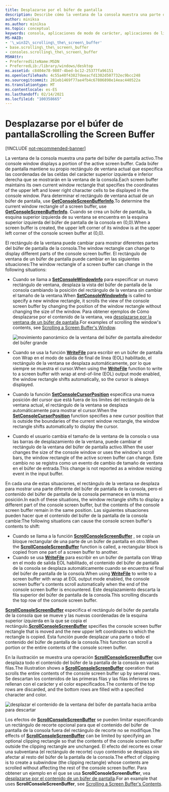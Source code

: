 ```yaml
---
title: Desplazarse por el búfer de pantalla
description: Describe cómo la ventana de la consola muestra una parte del búfer de pantalla activo.
author: miniksa
ms.author: miniksa
ms.topic: conceptual
keywords: consola, aplicaciones de modo de carácter, aplicaciones de línea de comandos, aplicaciones de terminal, API de consola
MS-HAID:
- '\_win32\_scrolling\_the\_screen\_buffer'
- base.scrolling\_the\_screen\_buffer
- consoles.scrolling\_the\_screen\_buffer
MSHAttr:
- PreferredSiteName:MSDN
- PreferredLib:/library/windows/desktop
ms.assetid: c8404e78-9807-4bed-bc12-25377fa96151
ms.openlocfilehash: 4c55a40f43827deeacfd1302d507732ec9bcc248
ms.sourcegitcommit: 281eb1469f77ae4fb4c67806898e14eac440522a
ms.translationtype: MT
ms.contentlocale: es-ES
ms.lasthandoff: 02/14/2021
ms.locfileid: "100358665"
---
```

# <a name="scrolling-the-screen-buffer"></a><span data-ttu-id="2d04e-104">Desplazarse por el búfer de pantalla</span><span class="sxs-lookup"><span data-stu-id="2d04e-104">Scrolling the Screen Buffer</span></span>

[!INCLUDE [not-recommended-banner](./includes/not-recommended-banner.md)]

<span data-ttu-id="2d04e-105">La ventana de la consola muestra una parte del búfer de pantalla activo.</span><span class="sxs-lookup"><span data-stu-id="2d04e-105">The console window displays a portion of the active screen buffer.</span></span> <span data-ttu-id="2d04e-106">Cada búfer de pantalla mantiene su propio rectángulo de ventana actual que especifica las coordenadas de las celdas del carácter superior izquierda e inferior derecha que se mostrarán en la ventana de la consola.</span><span class="sxs-lookup"><span data-stu-id="2d04e-106">Each screen buffer maintains its own current window rectangle that specifies the coordinates of the upper left and lower right character cells to be displayed in the console window.</span></span> <span data-ttu-id="2d04e-107">Para determinar el rectángulo de ventana actual de un búfer de pantalla, use [**GetConsoleScreenBufferInfo**](getconsolescreenbufferinfo.md).</span><span class="sxs-lookup"><span data-stu-id="2d04e-107">To determine the current window rectangle of a screen buffer, use [**GetConsoleScreenBufferInfo**](getconsolescreenbufferinfo.md).</span></span> <span data-ttu-id="2d04e-108">Cuando se crea un búfer de pantalla, la esquina superior izquierda de su ventana se encuentra en la esquina superior izquierda del búfer de pantalla de la consola en (0,0).</span><span class="sxs-lookup"><span data-stu-id="2d04e-108">When a screen buffer is created, the upper left corner of its window is at the upper left corner of the console screen buffer at (0,0).</span></span>

<span data-ttu-id="2d04e-109">El rectángulo de la ventana puede cambiar para mostrar diferentes partes del búfer de pantalla de la consola.</span><span class="sxs-lookup"><span data-stu-id="2d04e-109">The window rectangle can change to display different parts of the console screen buffer.</span></span> <span data-ttu-id="2d04e-110">El rectángulo de ventana de un búfer de pantalla puede cambiar en las siguientes situaciones:</span><span class="sxs-lookup"><span data-stu-id="2d04e-110">The window rectangle of a screen buffer can change in the following situations:</span></span>

- <span data-ttu-id="2d04e-111">Cuando se llama a [**SetConsoleWindowInfo**](setconsolewindowinfo.md) para especificar un nuevo rectángulo de ventana, desplaza la vista del búfer de pantalla de la consola cambiando la posición del rectángulo de la ventana sin cambiar el tamaño de la ventana.</span><span class="sxs-lookup"><span data-stu-id="2d04e-111">When [**SetConsoleWindowInfo**](setconsolewindowinfo.md) is called to specify a new window rectangle, it scrolls the view of the console screen buffer by changing the position of the window rectangle without changing the size of the window.</span></span> <span data-ttu-id="2d04e-112">Para obtener ejemplos de Cómo desplazarse por el contenido de la ventana, vea [desplazarse por la ventana de un búfer de pantalla](scrolling-a-screen-buffer-s-window.md).</span><span class="sxs-lookup"><span data-stu-id="2d04e-112">For examples of scrolling the window's contents, see [Scrolling a Screen Buffer's Window](scrolling-a-screen-buffer-s-window.md).</span></span>

  ![movimiento panorámico de la ventana del búfer de pantalla alrededor del búfer grande](images/cscon-01.png)

- <span data-ttu-id="2d04e-114">Cuando se usa la función [**WriteFile**](/windows/win32/api/fileapi/nf-fileapi-writefile) para escribir en un búfer de pantalla con Wrap en el modo de salida de final de línea (EOL) habilitado, el rectángulo de la ventana se desplaza automáticamente, por lo que siempre se muestra el cursor.</span><span class="sxs-lookup"><span data-stu-id="2d04e-114">When using the [**WriteFile**](/windows/win32/api/fileapi/nf-fileapi-writefile) function to write to a screen buffer with wrap at end-of-line (EOL) output mode enabled, the window rectangle shifts automatically, so the cursor is always displayed.</span></span>
- <span data-ttu-id="2d04e-115">Cuando la función [**SetConsoleCursorPosition**](setconsolecursorposition.md) especifica una nueva posición del cursor que está fuera de los límites del rectángulo de la ventana actual, el rectángulo de la ventana se desplaza automáticamente para mostrar el cursor.</span><span class="sxs-lookup"><span data-stu-id="2d04e-115">When the [**SetConsoleCursorPosition**](setconsolecursorposition.md) function specifies a new cursor position that is outside the boundaries of the current window rectangle, the window rectangle shifts automatically to display the cursor.</span></span>
- <span data-ttu-id="2d04e-116">Cuando el usuario cambia el tamaño de la ventana de la consola o usa las barras de desplazamiento de la ventana, puede cambiar el rectángulo de la ventana del búfer de pantalla activo.</span><span class="sxs-lookup"><span data-stu-id="2d04e-116">When the user changes the size of the console window or uses the window's scroll bars, the window rectangle of the active screen buffer can change.</span></span> <span data-ttu-id="2d04e-117">Este cambio no se registra como un evento de cambio de tamaño de ventana en el búfer de entrada.</span><span class="sxs-lookup"><span data-stu-id="2d04e-117">This change is not reported as a window resizing event in the input buffer.</span></span>

<span data-ttu-id="2d04e-118">En cada una de estas situaciones, el rectángulo de la ventana se desplaza para mostrar una parte diferente del búfer de pantalla de la consola, pero el contenido del búfer de pantalla de la consola permanece en la misma posición.</span><span class="sxs-lookup"><span data-stu-id="2d04e-118">In each of these situations, the window rectangle shifts to display a different part of the console screen buffer, but the contents of the console screen buffer remain in the same position.</span></span> <span data-ttu-id="2d04e-119">Las siguientes situaciones pueden hacer que el contenido del búfer de la pantalla de la consola cambie:</span><span class="sxs-lookup"><span data-stu-id="2d04e-119">The following situations can cause the console screen buffer's contents to shift:</span></span>

- <span data-ttu-id="2d04e-120">Cuando se llama a la función [**ScrollConsoleScreenBuffer**](scrollconsolescreenbuffer.md) , se copia un bloque rectangular de una parte de un búfer de pantalla en otro.</span><span class="sxs-lookup"><span data-stu-id="2d04e-120">When the [**ScrollConsoleScreenBuffer**](scrollconsolescreenbuffer.md) function is called, a rectangular block is copied from one part of a screen buffer to another.</span></span>
- <span data-ttu-id="2d04e-121">Cuando se usa [**WriteFile**](/windows/win32/api/fileapi/nf-fileapi-writefile) para escribir en un búfer de pantalla con Wrap en el modo de salida EOL habilitado, el contenido del búfer de pantalla de la consola se desplaza automáticamente cuando se encuentra el final del búfer de pantalla de la consola.</span><span class="sxs-lookup"><span data-stu-id="2d04e-121">When using [**WriteFile**](/windows/win32/api/fileapi/nf-fileapi-writefile) to write to a screen buffer with wrap at EOL output mode enabled, the console screen buffer's contents scroll automatically when the end of the console screen buffer is encountered.</span></span> <span data-ttu-id="2d04e-122">Este desplazamiento descarta la fila superior del búfer de pantalla de la consola.</span><span class="sxs-lookup"><span data-stu-id="2d04e-122">This scrolling discards the top row of the console screen buffer.</span></span>

<span data-ttu-id="2d04e-123">[**ScrollConsoleScreenBuffer**](scrollconsolescreenbuffer.md) especifica el rectángulo del búfer de pantalla de la consola que se mueve y las nuevas coordenadas de la esquina superior izquierda en la que se copia el rectángulo.</span><span class="sxs-lookup"><span data-stu-id="2d04e-123">[**ScrollConsoleScreenBuffer**](scrollconsolescreenbuffer.md) specifies the console screen buffer rectangle that is moved and the new upper left coordinates to which the rectangle is copied.</span></span> <span data-ttu-id="2d04e-124">Esta función puede desplazar una parte o todo el contenido del búfer de pantalla de la consola.</span><span class="sxs-lookup"><span data-stu-id="2d04e-124">This function can scroll a portion or the entire contents of the console screen buffer.</span></span>

<span data-ttu-id="2d04e-125">En la ilustración se muestra una operación [**ScrollConsoleScreenBuffer**](scrollconsolescreenbuffer.md) que desplaza todo el contenido del búfer de la pantalla de la consola en varias filas.</span><span class="sxs-lookup"><span data-stu-id="2d04e-125">The illustration shows a [**ScrollConsoleScreenBuffer**](scrollconsolescreenbuffer.md) operation that scrolls the entire contents of the console screen buffer up by several rows.</span></span> <span data-ttu-id="2d04e-126">Se descartan los contenidos de las primeras filas y las filas inferiores se rellenan con el carácter y el color especificados.</span><span class="sxs-lookup"><span data-stu-id="2d04e-126">The contents of the top rows are discarded, and the bottom rows are filled with a specified character and color.</span></span>

![desplazar el contenido de la ventana del búfer de pantalla hacia arriba para descartar](images/cscon-02.png)

<span data-ttu-id="2d04e-128">Los efectos de [**ScrollConsoleScreenBuffer**](scrollconsolescreenbuffer.md) se pueden limitar especificando un rectángulo de recorte opcional para que el contenido del búfer de pantalla de la consola fuera del rectángulo de recorte no se modifique.</span><span class="sxs-lookup"><span data-stu-id="2d04e-128">The effects of [**ScrollConsoleScreenBuffer**](scrollconsolescreenbuffer.md) can be limited by specifying an optional clipping rectangle so that the contents of the console screen buffer outside the clipping rectangle are unchanged.</span></span> <span data-ttu-id="2d04e-129">El efecto del recorte es crear una subventana (el rectángulo de recorte) cuyo contenido se desplaza sin afectar al resto del búfer de la pantalla de la consola.</span><span class="sxs-lookup"><span data-stu-id="2d04e-129">The effect of clipping is to create a subwindow (the clipping rectangle) whose contents are scrolled without affecting the rest of the console screen buffer.</span></span> <span data-ttu-id="2d04e-130">Para obtener un ejemplo en el que se usa **ScrollConsoleScreenBuffer**, vea [desplazarse por el contenido de un búfer de pantalla](scrolling-a-screen-buffer-s-contents.md).</span><span class="sxs-lookup"><span data-stu-id="2d04e-130">For an example that uses **ScrollConsoleScreenBuffer**, see [Scrolling a Screen Buffer's Contents](scrolling-a-screen-buffer-s-contents.md).</span></span>